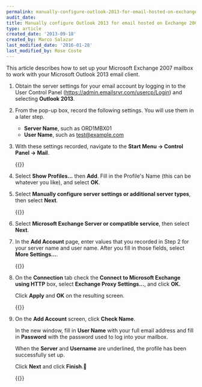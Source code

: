 ```yaml
---
permalink: manually-configure-outlook-2013-for-email-hosted-on-exchange-2007
audit_date:
title: Manually configure Outlook 2013 for email hosted on Exchange 2007
type: article
created_date: '2013-09-18'
created_by: Marco Salazar
last_modified_date: '2016-01-28'
last_modified_by: Rose Coste
---
```


This article describes how to set up your
Microsoft Exchange 2007 mailbox
to work with your
Microsoft Outlook 2013 email client.

1. Obtain the server settings for your email account by logging in to
   the User Control Panel (<https://admin.emailsrvr.com/usercp/Login>) and
   selecting **Outlook 2013**.

2. From the pop-up box, record the following settings. You will
   use them in a later step.

   - **Server Name**, such as ORD1MBX01
   - **User Name**, such as test@example.com

3. With these settings recorded, navigate to the
   **Start Menu -&gt; Control Panel -&gt; Mail**.

   {{<image src="1.ControlPanelMail_0.png" alt="" title="">}}

4. Select **Show Profiles...** then **Add**. Fill in the Profile's Name
   (this can be whatever you like), and select **OK**.

5. Select **Manually configure server settings or
   additional server types**, then select
   **Next**.

   {{<image src="2.AddAccount07.png" alt="" title="">}}

6. Select **Microsoft Exchange Server or compatible service**, then
   select **Next**.

7. In the **Add Account** page, enter values that you recorded in Step 2 for
   your server name and user name. After you fill in those fields,
   select **More Settings...**.

   {{<image src="3.ServerSettings_0.png" alt="" title="">}}

8. On the **Connection** tab check the **Connect to Microsoft Exchange using
   HTTP** box, select **Exchange Proxy Settings...**, and click **OK.**

   Click **Apply** and **OK** on the resulting screen.

   {{<image src="4.ProxySettings_0.png" alt="" title="">}}

9. On the **Add Account** screen, click **Check Name**.

   In the new window, fill
   in **User Name** with your full email address
   and fill in **Password** with the
   password used to log into your mailbox.

   When the **Server** and
   **Username** are underlined, the profile has been successfully set up.

   Click **Next** and click **Finish**.

   {{<image src="5.Checkname.png" alt="" title="">}}
